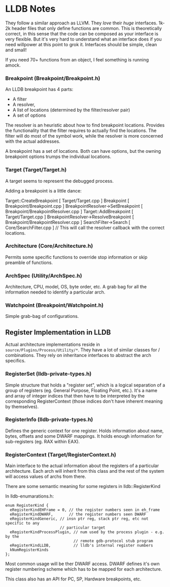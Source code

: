 # LLDB Notes

They follow a similar approach as LLVM. They *love* their *huge* interfaces.
1k-2k header files that only define functions are common. This is theoretically
correct, in this sense that the code can be composed as your interface is very
flexible. But it's very hard to understand what an interface does if you need
willpower at this point to grok it. Interfaces should be simple, clean and small!

If you need 70+ functions from an object, I feel something is running amock.

### Breakpoint (Breakpoint/Breakpoint.h)


An LLDB breakpoint has 4 parts:
- A filter
- A resolver,
- A list of locations (determined by the filter/resolver pair)
- A set of options

The resolver is an heuristic about how to find breakpoint locations.
Provides the functionality that the filter requires to actually find
the locations. The filter will do most of the symbol work, while the
resolver is more concerned with the actual addresses.

A breakpoint has a set of locations. Both can have options, but the owning
breakpoint options trumps the individual locations.

### Target (Target/Target.h)

A target seems to represent the debugged process.

Adding a breakpoint is a little dance:

Target::CreateBreakpoint                      [ Target/Target.cpp ]
  Breakpoint <ctor>                           [ Breakpoint/Breakpoint.cpp ]
  BreakpointResolver->SetBreakpoint           [ Breakpoint/BreakpointResolver.cpp ]
  Target::AddBreakpoint                       [ Target/Target.cpp ]
    BreakpointResolver->ResolveBreakpoint     [ Breakpoint/BreakpointResolver.cpp ]
      SearchFilter->Search                    [ Core/SearchFilter.cpp ]
        // This will call the resolver callback with the correct locations.

### Architecture (Core/Architecture.h)

Permits some specific functions to override stop information or skip preamble
of functions.

### ArchSpec (Utility/ArchSpec.h)

Architecture, CPU, model, OS, byte order, etc.
A grab bag for all the information needed to identify a particular arch.

### Watchpoint (Breakpoint/Watchpoint.h)

Simple grab-bag of configurations.

## Register Implementation in LLDB

Actual architecture implementations reside in `source/Plugins/Process/Utility/*`.
They have a lot of similar classes for <OS>/<ARCH> combinations.
They rely on inheritance interfaces to abstract the arch specifics.

### RegisterSet (lldb-private-types.h)

Simple structure that holds a "register set", which is a logical separation of a
group of registers (eg. General Purpose, Floating Point, etc.).
It's a name and array of integer indices that then have to be interpreted by the
corresponding RegisterContext (those indices don't have inherent meaning by
themselves).

### RegisterInfo (lldb-private-types.h)

Defines the generic context for one register. Holds information about name, bytes,
offsets and some DWARF mappings. It holds enough information for sub-registers
(eg. RAX within EAX).

### RegisterContext (Target/RegisterContext.h)

Main interface to the actual information about the registers of a particular
architecture. Each arch will inherit from this class and the rest of the system will
access values of archs from there.

There are some semantic meaning for some registers in lldb::RegisterKind

In lldb-enumarations.h:
```
enum RegisterKind {
  eRegisterKindEHFrame = 0, // the register numbers seen in eh_frame
  eRegisterKindDWARF,       // the register numbers seen DWARF
  eRegisterKindGeneric, // insn ptr reg, stack ptr reg, etc not specific to any
                        // particular target
  eRegisterKindProcessPlugin, // num used by the process plugin - e.g. by the
                              // remote gdb-protocol stub program
  eRegisterKindLLDB,          // lldb's internal register numbers
  kNumRegisterKinds
};
```

Most common usage will be ther DWARF access. DWARF defines it's own register
numbering scheme which has to be mapped for each architecture.

This class also has an API for PC, SP, Hardware breakpoints, etc.










